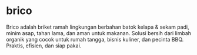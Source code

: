 # brico
Brico adalah briket ramah lingkungan berbahan batok kelapa &amp; sekam padi, minim asap, tahan lama, dan aman untuk makanan. Solusi bersih dari limbah organik yang cocok untuk rumah tangga, bisnis kuliner, dan pecinta BBQ. Praktis, efisien, dan siap pakai.
